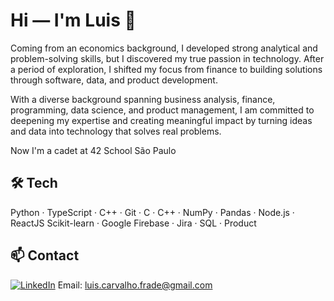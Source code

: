 # Hi — I'm Luis 👋
Coming from an economics background, I developed strong analytical and problem-solving skills, but I discovered my true passion in technology. 
After a period of exploration, I shifted my focus from finance to building solutions through software, data, and product development.

With a diverse background spanning business analysis, finance, programming, data science, and product management,
I am committed to deepening my expertise and creating meaningful impact by turning ideas and data into technology that solves real problems.

Now I'm a cadet at 42 School São Paulo

## 🛠 Tech
Python · TypeScript · C++ · Git · C · C++ · NumPy · Pandas · Node.js · ReactJS
Scikit-learn · Google Firebase · Jira · SQL · Product

## 📫 Contact
[![LinkedIn](https://img.shields.io/badge/linkedin-%230077B5.svg?style=for-the-badge&logo=linkedin&logoColor=white)](https://www.linkedin.com/in/luis-carvalho-frade/)
Email: luis.carvalho.frade@gmail.com
